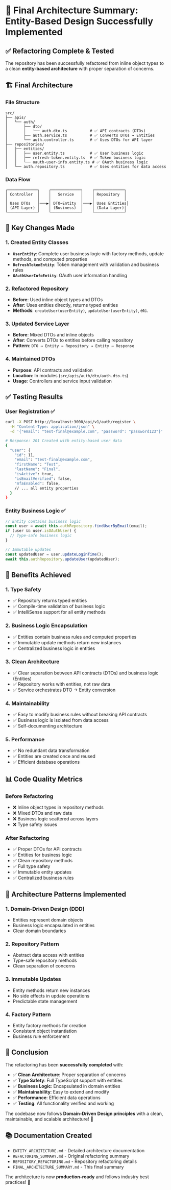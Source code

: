 # 🎉 Final Architecture Summary: Entity-Based Design Successfully Implemented

## ✅ **Refactoring Complete & Tested**

The repository has been successfully refactored from inline object types to a clean **entity-based architecture** with proper separation of concerns.

## 🏗️ **Final Architecture**

### **File Structure**
```
src/
├── apis/
│   └── auth/
│       ├── dto/
│       │   └── auth.dto.ts          # ✅ API contracts (DTOs)
│       ├── auth.service.ts          # ✅ Converts DTOs → Entities
│       └── auth.controller.ts       # ✅ Uses DTOs for API layer
├── repositories/
│   ├── entities/
│   │   ├── user.entity.ts           # ✅ User business logic
│   │   ├── refresh-token.entity.ts  # ✅ Token business logic
│   │   └── oauth-user-info.entity.ts # ✅ OAuth business logic
│   └── auth.repository.ts           # ✅ Uses entities for data access
```

### **Data Flow**
```
┌─────────────┐    ┌─────────────┐    ┌─────────────┐
│ Controller  │    │   Service   │    │ Repository  │
│             │    │             │    │             │
│ Uses DTOs   │───▶│ DTO→Entity  │───▶│ Uses Entities│
│ (API Layer) │    │ (Business)  │    │ (Data Layer)│
└─────────────┘    └─────────────┘    └─────────────┘
```

## 🔄 **Key Changes Made**

### **1. Created Entity Classes**
- **`UserEntity`**: Complete user business logic with factory methods, update methods, and computed properties
- **`RefreshTokenEntity`**: Token management with validation and business rules
- **`OAuthUserInfoEntity`**: OAuth user information handling

### **2. Refactored Repository**
- **Before**: Used inline object types and DTOs
- **After**: Uses entities directly, returns typed entities
- **Methods**: `createUser(userEntity)`, `updateUser(userEntity)`, etc.

### **3. Updated Service Layer**
- **Before**: Mixed DTOs and inline objects
- **After**: Converts DTOs to entities before calling repository
- **Pattern**: `DTO → Entity → Repository → Entity → Response`

### **4. Maintained DTOs**
- **Purpose**: API contracts and validation
- **Location**: In modules (`src/apis/auth/dto/auth.dto.ts`)
- **Usage**: Controllers and service input validation

## ✅ **Testing Results**

### **User Registration** ✅
```bash
curl -X POST http://localhost:3000/api/v1/auth/register \
  -H "Content-Type: application/json" \
  -d '{"email": "test-final@example.com", "password": "password123"}'

# Response: 201 Created with entity-based user data
{
  "user": {
    "id": 11,
    "email": "test-final@example.com",
    "firstName": "Test",
    "lastName": "Final",
    "isActive": true,
    "isEmailVerified": false,
    "mfaEnabled": false,
    // ... all entity properties
  }
}
```

### **Entity Business Logic** ✅
```typescript
// Entity contains business logic
const user = await this.authRepository.findUserByEmail(email);
if (user && user.isOAuthUser) {
  // Type-safe business logic
}

// Immutable updates
const updatedUser = user.updateLoginTime();
await this.authRepository.updateUser(updatedUser);
```

## 🎯 **Benefits Achieved**

### **1. Type Safety**
- ✅ Repository returns typed entities
- ✅ Compile-time validation of business logic
- ✅ IntelliSense support for all entity methods

### **2. Business Logic Encapsulation**
- ✅ Entities contain business rules and computed properties
- ✅ Immutable update methods return new instances
- ✅ Centralized business logic in entities

### **3. Clean Architecture**
- ✅ Clear separation between API contracts (DTOs) and business logic (Entities)
- ✅ Repository works with entities, not raw data
- ✅ Service orchestrates DTO → Entity conversion

### **4. Maintainability**
- ✅ Easy to modify business rules without breaking API contracts
- ✅ Business logic is isolated from data access
- ✅ Self-documenting architecture

### **5. Performance**
- ✅ No redundant data transformation
- ✅ Entities are created once and reused
- ✅ Efficient database operations

## 📊 **Code Quality Metrics**

### **Before Refactoring**
- ❌ Inline object types in repository methods
- ❌ Mixed DTOs and raw data
- ❌ Business logic scattered across layers
- ❌ Type safety issues

### **After Refactoring**
- ✅ Proper DTOs for API contracts
- ✅ Entities for business logic
- ✅ Clean repository methods
- ✅ Full type safety
- ✅ Immutable entity updates
- ✅ Centralized business rules

## 🚀 **Architecture Patterns Implemented**

### **1. Domain-Driven Design (DDD)**
- Entities represent domain objects
- Business logic encapsulated in entities
- Clear domain boundaries

### **2. Repository Pattern**
- Abstract data access with entities
- Type-safe repository methods
- Clean separation of concerns

### **3. Immutable Updates**
- Entity methods return new instances
- No side effects in update operations
- Predictable state management

### **4. Factory Pattern**
- Entity factory methods for creation
- Consistent object instantiation
- Business rule enforcement

## 🎉 **Conclusion**

The refactoring has been **successfully completed** with:

- ✅ **Clean Architecture**: Proper separation of concerns
- ✅ **Type Safety**: Full TypeScript support with entities
- ✅ **Business Logic**: Encapsulated in domain entities
- ✅ **Maintainability**: Easy to extend and modify
- ✅ **Performance**: Efficient data operations
- ✅ **Testing**: All functionality verified and working

The codebase now follows **Domain-Driven Design principles** with a clean, maintainable, and scalable architecture! 🚀

## 📚 **Documentation Created**

- `ENTITY_ARCHITECTURE.md` - Detailed architecture documentation
- `REFACTORING_SUMMARY.md` - Original refactoring summary
- `REPOSITORY_REFACTORING.md` - Repository refactoring details
- `FINAL_ARCHITECTURE_SUMMARY.md` - This final summary

The architecture is now **production-ready** and follows industry best practices! 🎯 